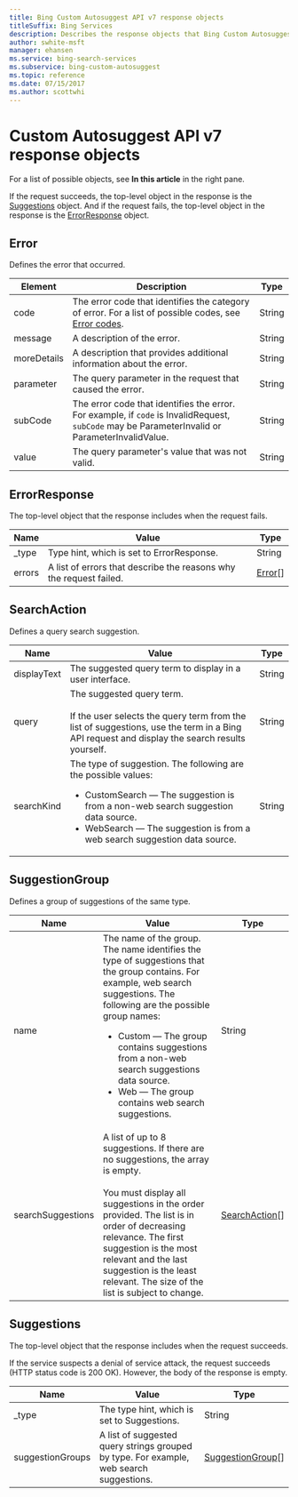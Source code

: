 ```yaml
---
title: Bing Custom Autosuggest API v7 response objects
titleSuffix: Bing Services
description: Describes the response objects that Bing Custom Autosuggest API may return in the JSON response.
author: swhite-msft
manager: ehansen
ms.service: bing-search-services
ms.subservice: bing-custom-autosuggest
ms.topic: reference
ms.date: 07/15/2017
ms.author: scottwhi
---
```


# Custom Autosuggest API v7 response objects

For a list of possible objects, see **In this article** in the right pane.

If the request succeeds, the top-level object in the response is the [Suggestions](#suggestions) object. And if the request fails, the top-level object in the response is the [ErrorResponse](#errorresponse) object.

  
## Error  

Defines the error that occurred.  
  
|Element|Description|Type 
|-|-|-  
|<a name="error-code"></a>code|The error code that identifies the category of error. For a list of possible codes, see [Error codes](error-codes.md#error-codes).|String
|<a name="error-message"></a>message|A description of the error.|String 
|<a name="error-moredetails"></a>moreDetails|A description that provides additional information about the error.|String
|<a name="error-parameter"></a>parameter|The query parameter in the request that caused the error.|String
|<a name="error-subcode"></a>subCode|The error code that identifies the error. For example, if `code` is InvalidRequest, `subCode` may be ParameterInvalid or ParameterInvalidValue.|String
|<a name="error-value"></a>value|The query parameter's value that was not valid.|String
  
## ErrorResponse  

The top-level object that the response includes when the request fails.  
  
|Name|Value|Type
|-|-|-
|_type|Type hint, which is set to ErrorResponse.|String
|<a name="errors"></a>errors|A list of errors that describe the reasons why the request failed.|[Error](#error)[]  
  

## SearchAction  

Defines a query search suggestion.  
  
|Name|Value|Type
|-|-|-
|displayText|The suggested query term to display in a user interface. |String
|<a name="searchaction-query"></a>query|The suggested query term.<br/><br/>If the user selects the query term from the list of suggestions, use the term in a Bing API request and display the search results yourself.|String
|<a name="searchaction-searchkind"></a>searchKind|The type of suggestion. The following are the possible values:<ul><li>CustomSearch &mdash; The suggestion is from a non-web search suggestion data source.</li><li>WebSearch &mdash; The suggestion is from a web search suggestion data source.</li></ul>|String
  

## SuggestionGroup  

Defines a group of suggestions of the same type.  
  
|Name|Value|Type
|-|-|-
|<a name="suggestgroup-name"></a>name|The name of the group. The name identifies the type of suggestions that the group contains. For example, web search suggestions. The following are the possible group names:<ul><li>Custom &mdash; The group contains suggestions from a non-web search suggestions data source.</li><li>Web &mdash; The group contains web search suggestions.</li></ul>|String
|<a name="suggestgroup-searchsuggestions"></a>searchSuggestions|A list of up to 8 suggestions. If there are no suggestions, the array is empty.<br/><br/>You must display all suggestions in the order provided. The list is in order of decreasing relevance. The first suggestion is the most relevant and the last suggestion is the least relevant. The size of the list is subject to change.|[SearchAction](#searchaction)[]  
  

## Suggestions  

The top-level object that the response includes when the request succeeds.  
  
If the service suspects a denial of service attack, the request succeeds (HTTP status code is 200 OK). However, the body of the response is empty.  
  
|Name|Value|Type
|-|-|-
|_type|The type hint, which is set to Suggestions.|String
|<a name="suggestions-suggestiongroups"></a>suggestionGroups|A list of suggested query strings grouped by type. For example, web search suggestions.|[SuggestionGroup](#suggestiongroup)[]
